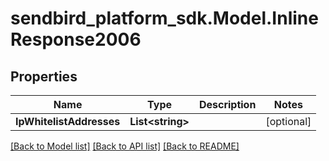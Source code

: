 
# sendbird_platform_sdk.Model.InlineResponse2006

## Properties

Name | Type | Description | Notes
------------ | ------------- | ------------- | -------------
**IpWhitelistAddresses** | **List&lt;string&gt;** |  | [optional] 

[[Back to Model list]](../README.md#documentation-for-models)
[[Back to API list]](../README.md#documentation-for-api-endpoints)
[[Back to README]](../README.md)

